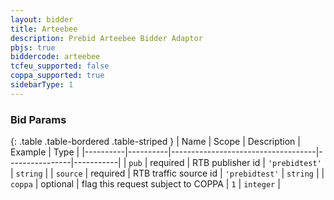 ```yaml
---
layout: bidder
title: Arteebee
description: Prebid Arteebee Bidder Adaptor
pbjs: true
biddercode: arteebee
tcfeu_supported: false
coppa_supported: true
sidebarType: 1
---
```


### Bid Params

{: .table .table-bordered .table-striped }
| Name     | Scope    | Description                        | Example        | Type      |
|----------|----------|------------------------------------|----------------|-----------|
| `pub`    | required | RTB publisher id                   | `'prebidtest'` | `string`  |
| `source` | required | RTB traffic source id              | `'prebidtest'` | `string`  |
| `coppa`  | optional | flag this request subject to COPPA | `1`            | `integer` |
